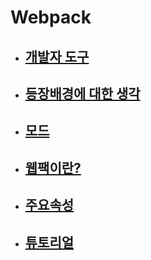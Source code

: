 # Webpack

- ## [개발자 도구](./Webpack_개발자도구.md)
- ## [등장배경에 대한 생각](./Webpack_등장배경.md)
- ## [모드](./Webpack_모드.md)
- ## [웹팩이란?](./Webpack_웹팩이란.md)
- ## [주요속성](./Webpack_주요속성.md)
- ## [튜토리얼](./Webpack_튜토리얼.md)
